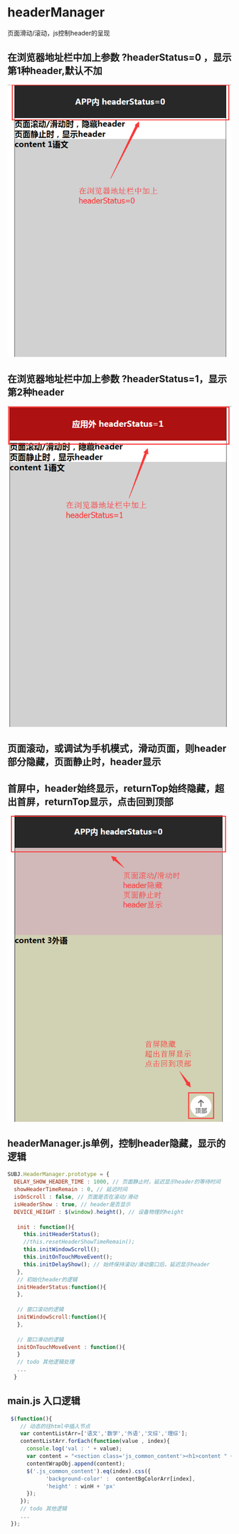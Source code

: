 # headerManager
页面滑动/滚动，js控制header的呈现
## 在浏览器地址栏中加上参数 ?headerStatus=0 ，显示第1种header,默认不加
![image](https://github.com/xiaojiandong/headerManager/blob/master/img/headerStatus%3D0.png)
## 在浏览器地址栏中加上参数 ?headerStatus=1，显示第2种header
![image](https://github.com/xiaojiandong/headerManager/blob/master/img/headerStatus%3D1.png)
## 页面滚动，或调试为手机模式，滑动页面，则header部分隐藏，页面静止时，header显示
## 首屏中，header始终显示，returnTop始终隐藏，超出首屏，returnTop显示，点击回到顶部
![image](https://github.com/xiaojiandong/headerManager/blob/master/img/return-top.png)
## headerManager.js单例，控制header隐藏，显示的逻辑
```js
SUBJ.HeaderManager.prototype = {
  DELAY_SHOW_HEADER_TIME : 1000, // 页面静止时，延迟显示header的等待时间
  showHeaderTimeRemain : 0, // 延迟时间
  isOnScroll : false, // 页面是否在滚动/滑动
  isHeaderShow : true, // header是否显示
  DEVICE_HEIGHT : $(window).height(), // 设备物理的height

   init : function(){
     this.initHeaderStatus();
     //this.resetHeaderShowTimeRemain();
     this.initWindowScroll();
     this.initOnTouchMoveEvent();
     this.initDelayShow(); // 始终保持滚动/滑动窗口后，延迟显示header
   },
   // 初始化header的逻辑
   initHeaderStatus:function(){
   },
   
   // 窗口滚动的逻辑
   initWindowScroll:function(){
   },
   
   // 窗口滑动的逻辑
   initOnTouchMoveEvent : function(){
   }
   // todo 其他逻辑处理
   ...
  } 
```
## main.js 入口逻辑
```js
 $(function(){
    // 动态的往html中插入节点 
    var contentListArr=['语文','数学','外语','文综','理综'];
    contentListArr.forEach(function(value , index){
      console.log('val : ' + value);
      var content = "<section class='js_common_content'><h1>content " + (index+1) + value +"</h1></section>";
      contentWrapObj.append(content);
      $('.js_common_content').eq(index).css({
            'background-color' :  contentBgColorArr[index],
            'height' : winH + 'px'
      });
    });
    // todo 其他逻辑
    ...
 });
```
